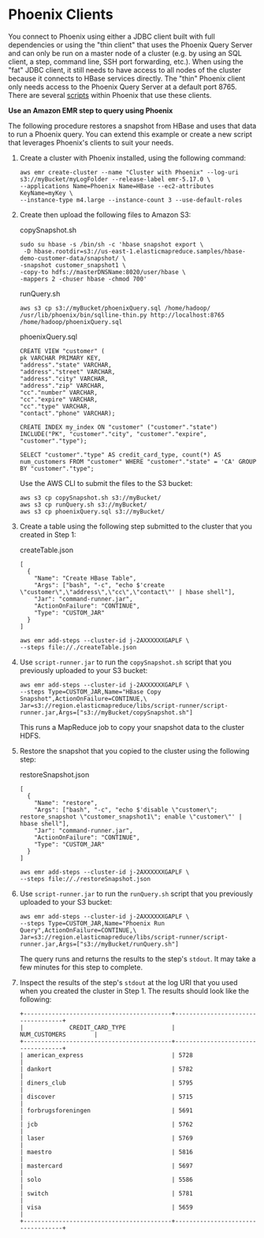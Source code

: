 # Phoenix Clients<a name="emr-phoenix-clients"></a>

You connect to Phoenix using either a JDBC client built with full dependencies or using the "thin client" that uses the Phoenix Query Server and can only be run on a master node of a cluster \(e\.g\. by using an SQL client, a step, command line, SSH port forwarding, etc\.\)\. When using the "fat" JDBC client, it still needs to have access to all nodes of the cluster because it connects to HBase services directly\. The "thin" Phoenix client only needs access to the Phoenix Query Server at a default port 8765\. There are several [scripts](https://github.com/apache/phoenix/tree/master/bin) within Phoenix that use these clients\. 

**Use an Amazon EMR step to query using Phoenix**

The following procedure restores a snapshot from HBase and uses that data to run a Phoenix query\. You can extend this example or create a new script that leverages Phoenix's clients to suit your needs\. 

1. Create a cluster with Phoenix installed, using the following command:

   ```
   aws emr create-cluster --name "Cluster with Phoenix" --log-uri s3://myBucket/myLogFolder --release-label emr-5.17.0 \
   --applications Name=Phoenix Name=HBase --ec2-attributes KeyName=myKey \
   --instance-type m4.large --instance-count 3 --use-default-roles
   ```

1. Create then upload the following files to Amazon S3:

   copySnapshot\.sh

   ```
   sudo su hbase -s /bin/sh -c 'hbase snapshot export \
    -D hbase.rootdir=s3://us-east-1.elasticmapreduce.samples/hbase-demo-customer-data/snapshot/ \
   -snapshot customer_snapshot1 \
   -copy-to hdfs://masterDNSName:8020/user/hbase \
   -mappers 2 -chuser hbase -chmod 700'
   ```

   runQuery\.sh

   ```
   aws s3 cp s3://myBucket/phoenixQuery.sql /home/hadoop/
   /usr/lib/phoenix/bin/sqlline-thin.py http://localhost:8765 /home/hadoop/phoenixQuery.sql
   ```

   phoenixQuery\.sql

   ```
   CREATE VIEW "customer" (
   pk VARCHAR PRIMARY KEY, 
   "address"."state" VARCHAR,
   "address"."street" VARCHAR,
   "address"."city" VARCHAR,
   "address"."zip" VARCHAR,
   "cc"."number" VARCHAR,
   "cc"."expire" VARCHAR,
   "cc"."type" VARCHAR,
   "contact"."phone" VARCHAR);
   
   CREATE INDEX my_index ON "customer" ("customer"."state") INCLUDE("PK", "customer"."city", "customer"."expire", "customer"."type");
   
   SELECT "customer"."type" AS credit_card_type, count(*) AS num_customers FROM "customer" WHERE "customer"."state" = 'CA' GROUP BY "customer"."type";
   ```

   Use the AWS CLI to submit the files to the S3 bucket:

   ```
   aws s3 cp copySnapshot.sh s3://myBucket/
   aws s3 cp runQuery.sh s3://myBucket/
   aws s3 cp phoenixQuery.sql s3://myBucket/
   ```

1. Create a table using the following step submitted to the cluster that you created in Step 1:

   createTable\.json

   ```
   [
     {
       "Name": "Create HBase Table",
       "Args": ["bash", "-c", "echo $'create \"customer\",\"address\",\"cc\",\"contact\"' | hbase shell"],
       "Jar": "command-runner.jar",
       "ActionOnFailure": "CONTINUE",
       "Type": "CUSTOM_JAR"
     }
   ]
   ```

   ```
   aws emr add-steps --cluster-id j-2AXXXXXXGAPLF \
   --steps file://./createTable.json
   ```

1. Use `script-runner.jar` to run the `copySnapshot.sh` script that you previously uploaded to your S3 bucket:

   ```
   aws emr add-steps --cluster-id j-2AXXXXXXGAPLF \
   --steps Type=CUSTOM_JAR,Name="HBase Copy Snapshot",ActionOnFailure=CONTINUE,\
   Jar=s3://region.elasticmapreduce/libs/script-runner/script-runner.jar,Args=["s3://myBucket/copySnapshot.sh"]
   ```

   This runs a MapReduce job to copy your snapshot data to the cluster HDFS\.

1. Restore the snapshot that you copied to the cluster using the following step:

   restoreSnapshot\.json

   ```
   [
     {
       "Name": "restore",
       "Args": ["bash", "-c", "echo $'disable \"customer\"; restore_snapshot \"customer_snapshot1\"; enable \"customer\"' | hbase shell"],
       "Jar": "command-runner.jar",
       "ActionOnFailure": "CONTINUE",
       "Type": "CUSTOM_JAR"
     }
   ]
   ```

   ```
   aws emr add-steps --cluster-id j-2AXXXXXXGAPLF \
   --steps file://./restoreSnapshot.json
   ```

1. Use `script-runner.jar` to run the `runQuery.sh` script that you previously uploaded to your S3 bucket:

   ```
   aws emr add-steps --cluster-id j-2AXXXXXXGAPLF \
   --steps Type=CUSTOM_JAR,Name="Phoenix Run Query",ActionOnFailure=CONTINUE,\
   Jar=s3://region.elasticmapreduce/libs/script-runner/script-runner.jar,Args=["s3://myBucket/runQuery.sh"]
   ```

   The query runs and returns the results to the step's `stdout`\. It may take a few minutes for this step to complete\.

1. Inspect the results of the step's `stdout` at the log URI that you used when you created the cluster in Step 1\. The results should look like the following:

   ```
   +------------------------------------------+-----------------------------------+
   |             CREDIT_CARD_TYPE             |              NUM_CUSTOMERS        |
   +------------------------------------------+-----------------------------------+
   | american_express                         | 5728                              |
   | dankort                                  | 5782                              |
   | diners_club                              | 5795                              |
   | discover                                 | 5715                              |
   | forbrugsforeningen                       | 5691                              |
   | jcb                                      | 5762                              |
   | laser                                    | 5769                              |
   | maestro                                  | 5816                              |
   | mastercard                               | 5697                              |
   | solo                                     | 5586                              |
   | switch                                   | 5781                              |
   | visa                                     | 5659                              |
   +------------------------------------------+-----------------------------------+
   ```